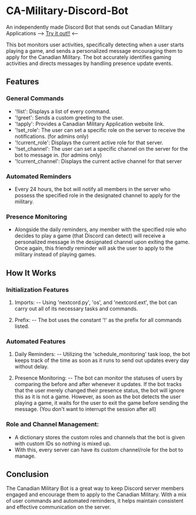 # CA-Military-Discord-Bot
An independently made Discord Bot that sends out Canadian Military Applications
--> [Try it out!!](https://discord.com/oauth2/authorize?client_id=1258171483398733976&permissions=1126881575824464&integration_type=0&scope=bot) <--

This bot monitors user activities, specifically detecting when a user starts
playing a game, and sends a personalized message encouraging them to apply for the Canadian Military. The bot accurately identifies gaming activities and directs messages by handling presence update events.

## Features
### General Commands
- '!list': Displays a list of every command.
- '!greet': Sends a custom greeting to the user.
- '!apply': Provides a Canadian Military Application website link.
- '!set_role': The user can set a specific role on the server to receive the notifications. (for admins only)
- '!current_role': Displays the current active role for that server.
- '!set_channel': The user can set a specific channel on the server for the bot to message in. (for admins only)
- '!current_channel': Displays the current active channel for that server

### Automated Reminders
- Every 24 hours, the bot will notify all members in the server who possess the specified role in the designated channel to apply for the military.

### Presence Monitoring
- Alongside the daily reminders, any member with the specified role who decides to play a game (that Discord can detect) will receive a personalized message in the designated channel upon exiting the game. Once again, this friendly reminder will ask the user to apply to the military instead of playing games.

## How It Works
### Initialization Features
1. Imports:
-- Using 'nextcord.py', 'os', and 'nextcord.ext', the bot can carry out all of its necessary tasks and commands.

2. Prefix:
-- The bot uses the constant '!' as the prefix for all commands listed.

### Automated Features
1. Daily Reminders:
-- Utilizing the 'schedule_monitoring' task loop, the bot keeps track of the time as soon as it runs to send out updates every day without delay.

2. Presence Monitoring:
-- The bot can monitor the statuses of users by comparing the before and after whenever it updates. If the bot tracks that the user merely changed their presence status, the bot will ignore this as it is not a game. However, as soon as the bot detects the user playing a game, it waits for the user to exit the game before sending the message. (You don't want to interrupt the session after all)

### Role and Channel Management:
- A dictionary stores the custom roles and channels that the bot is given with custom IDs so nothing is mixed up.
- With this, every server can have its custom channel/role for the bot to manage.

## Conclusion
The Canadian Military Bot is a great way to keep Discord server members engaged and encourage them to apply to the Canadian Military. With a mix of user commands and automated reminders, it helps maintain consistent and effective communication on the server.
